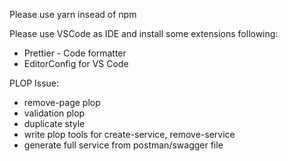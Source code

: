 Please use yarn insead of npm

Please use VSCode as IDE and install some extensions following:

- Prettier - Code formatter
- EditorConfig for VS Code

PLOP Issue:

- remove-page plop
- validation plop
- duplicate style
- write plop tools for create-service, remove-service
- generate full service from postman/swagger file

